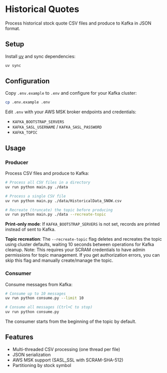 # Historical Quotes

Process historical stock quote CSV files and produce to Kafka in JSON format.

## Setup

Install [uv](https://github.com/astral-sh/uv) and sync dependencies:

```bash
uv sync
```

## Configuration

Copy `.env.example` to `.env` and configure for your Kafka cluster:

```bash
cp .env.example .env
```

Edit `.env` with your AWS MSK broker endpoints and credentials:
- `KAFKA_BOOTSTRAP_SERVERS`
- `KAFKA_SASL_USERNAME` / `KAFKA_SASL_PASSWORD`
- `KAFKA_TOPIC`

## Usage

### Producer

Process CSV files and produce to Kafka:

```bash
# Process all CSV files in a directory
uv run python main.py ./data

# Process a single CSV file
uv run python main.py ./data/HistoricalData_SNOW.csv

# Recreate (truncate) the topic before producing
uv run python main.py ./data --recreate-topic
```

**Print-only mode**: If `KAFKA_BOOTSTRAP_SERVERS` is not set, records are printed instead of sent to Kafka.

**Topic recreation**: The `--recreate-topic` flag deletes and recreates the topic using cluster defaults, waiting 10 seconds between operations for Kafka cleanup. Note: This requires your SCRAM credentials to have admin permissions for topic management. If you get authorization errors, you can skip this flag and manually create/manage the topic.

### Consumer

Consume messages from Kafka:

```bash
# Consume up to 10 messages
uv run python consume.py --limit 10

# Consume all messages (Ctrl+C to stop)
uv run python consume.py
```

The consumer starts from the beginning of the topic by default.

## Features

- Multi-threaded CSV processing (one thread per file)
- JSON serialization
- AWS MSK support (SASL_SSL with SCRAM-SHA-512)
- Partitioning by stock symbol

